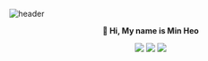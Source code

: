 ![header](https://capsule-render.vercel.app/api?type=slice&color=gradient&height=300&section=header&text=Min%20Heo&fontSize=90&fontColor=ffffff)


<p align="center">
  <b> 👋 Hi, My name is Min Heo</b> 
</p>

<div align="center">
  <img src="https://img.shields.io/badge/Python-3766AB?style=flat-square&logo=Python&logoColor=white"/>
  <img src="https://img.shields.io/badge/Python-3766AB?style=flat-square&logo=Python&logoColor=white"/>
  <img src="https://img.shields.io/badge/Python-3766AB?style=flat-square&logo=Python&logoColor=white"/>
</div>









